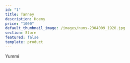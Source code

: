 ```yaml
---
id: "1"
title: Tanney
description: Hoeny
price: "1000"
default_thumbnail_image: /images/nuns-2304009_1920.jpg
section: Store
featured: false
template: product
---
```

Yummi